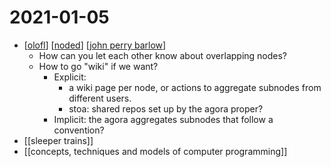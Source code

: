 # 2021-01-05

- [[olofl]] [[noded]] [[john perry barlow]] 
  - How can you let each other know about overlapping nodes?
  - How to go "wiki" if we want?
    - Explicit: 
      - a wiki page per node, or actions to aggregate subnodes from different users.
      - stoa: shared repos set up by the agora proper?
    - Implicit: the agora aggregates subnodes that follow a convention?
- [[sleeper trains]]
- [[concepts, techniques and models of computer programming]]

[//begin]: # "Autogenerated link references for markdown compatibility"
[olofl]: ../olofl "Olofl"
[noded]: ../noded "Noded"
[john perry barlow]: ../john-perry-barlow "John Perry Barlow"
[//end]: # "Autogenerated link references"